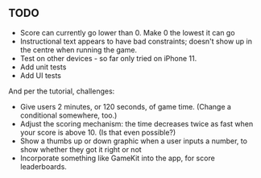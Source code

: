 ## TODO

- Score can currently go lower than 0. Make 0 the lowest it can go
- Instructional text appears to have bad constraints; doesn't show up in the centre when running the game.
- Test on other devices - so far only tried on iPhone 11.
- Add unit tests
- Add UI tests

And per the tutorial, challenges:

- Give users 2 minutes, or 120 seconds, of game time. (Change a conditional somewhere, too.)
- Adjust the scoring mechanism: the time decreases twice as fast when your score is above 10. (Is that even possible?)
- Show a thumbs up or down graphic when a user inputs a number, to show whether they got it right or not
- Incorporate something like GameKit into the app, for score leaderboards.

